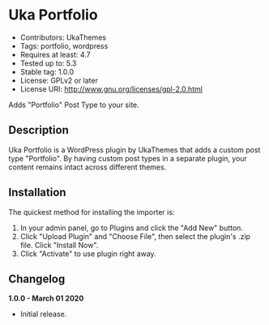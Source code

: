 # Uka Portfolio #
* Contributors: UkaThemes
* Tags: portfolio, wordpress
* Requires at least: 4.7
* Tested up to: 5.3
* Stable tag: 1.0.0
* License: GPLv2 or later
* License URI: http://www.gnu.org/licenses/gpl-2.0.html

Adds "Portfolio" Post Type to your site.

## Description ##

Uka Portfolio is a WordPress plugin by UkaThemes that adds a custom post type "Portfolio".
By having custom post types in a separate plugin, your content remains intact across different themes.

## Installation ##

The quickest method for installing the importer is:

1. In your admin panel, go to Plugins and click the "Add New" button.
2. Click "Upload Plugin" and "Choose File", then select the plugin's .zip file. Click "Install Now".
3. Click "Activate" to use plugin right away.

## Changelog ##

**1.0.0 - March 01 2020**
* Initial release.
